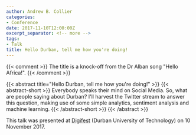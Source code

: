 ```yaml
---
author: Andrew B. Collier
categories:
- Conference
date: 2017-11-10T12:00:00Z
excerpt_separator: <!-- more -->
tags:
- Talk
title: Hello Durban, tell me how you're doing!
---
```


{{< comment >}}
The title is a knock-off from the Dr Alban song "Hello Africa!".
{{< /comment >}}

{{< abstract title="Hello Durban, tell me how you're doing!" >}}
	{{< abstract-short >}}
	Everybody speaks their mind on Social Media. So, what are people saying about Durban? I'll harvest the Twitter stream to answer this question, making use of some simple analytics, sentiment analysis and machine learning.
	{{< /abstract-short >}}
{{< /abstract >}}

This talk was presented at [Digifest](http://digifest.dut.ac.za/) (Durban University of Technology) on 10 November 2017.

